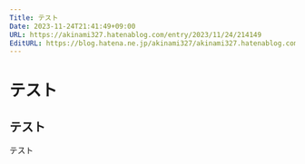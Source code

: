 ```yaml
---
Title: テスト
Date: 2023-11-24T21:41:49+09:00
URL: https://akinami327.hatenablog.com/entry/2023/11/24/214149
EditURL: https://blog.hatena.ne.jp/akinami327/akinami327.hatenablog.com/atom/entry/6801883189061415833
---
```


# テスト

## テスト

テスト
